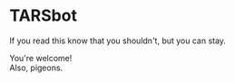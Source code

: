 # TARSbot

If you read this know that you shouldn't, but you can stay.

You're welcome!  
Also, pigeons.
